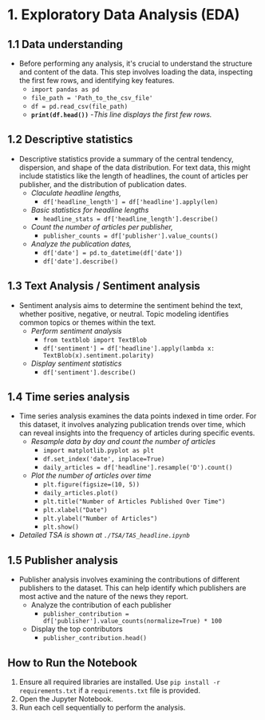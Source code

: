 # 1. Exploratory Data Analysis (EDA)

## 1.1 Data understanding

- Before performing any analysis, it's crucial to understand the structure and content of the data. This step involves loading the data, inspecting the first few rows, and identifying key features.
  - `import pandas as pd`
  - `file_path = 'Path_to_the_csv_file'`
  - `df = pd.read_csv(file_path)`
  - **`print(df.head())`** -*This line displays the first few rows.*

## 1.2 Descriptive statistics

- Descriptive statistics provide a summary of the central tendency, dispersion, and shape of the data distribution. For text data, this might include statistics like the length of headlines, the count of articles per publisher, and the distribution of publication dates.
  - *Claculate headline lengths,*
    - `df['headline_length'] = df['headline'].apply(len)`
  - *Basic statistics for headline lengths*
    - `headline_stats = df['headline_length'].describe()`
  - *Count the number of articles per publisher,*
    - `publisher_counts = df['publisher'].value_counts()`
  - *Analyze the publication dates,*
    - `df['date'] = pd.to_datetime(df['date'])`
    - `df['date'].describe()`

## 1.3 Text Analysis / Sentiment analysis

- Sentiment analysis aims to determine the sentiment behind the text, whether positive, negative, or neutral. Topic modeling identifies common topics or themes within the text.
  - *Perform sentiment analysis*
    - `from textblob import TextBlob`
    - `df['sentiment'] = df['headline'].apply(lambda x: TextBlob(x).sentiment.polarity)`
  - *Display sentiment statistics*
    - `df['sentiment'].describe()`

## 1.4 Time series analysis

- Time series analysis examines the data points indexed in time order. For this dataset, it involves analyzing publication trends over time, which can reveal insights into the frequency of articles during specific events.
  - *Resample data by day and count the number of articles*
    - `import matplotlib.pyplot as plt`
    - `df.set_index('date', inplace=True)`
    - `daily_articles = df['headline'].resample('D').count()`
  - *Plot the number of articles over time*
    - `plt.figure(figsize=(10, 5))`
    - `daily_articles.plot()`
    - `plt.title("Number of Articles Published Over Time")`
    - `plt.xlabel("Date")`
    - `plt.ylabel("Number of Articles")`
    - `plt.show()`
- *Detailed TSA is shown at `./TSA/TAS_headline.ipynb`*

## 1.5 Publisher analysis

- Publisher analysis involves examining the contributions of different publishers to the dataset. This can help identify which publishers are most active and the nature of the news they report.
  - Analyze the contribution of each publisher
    - `publisher_contribution = df['publisher'].value_counts(normalize=True) * 100`
  - Display the top contributors
    - `publisher_contribution.head()`

## How to Run the Notebook

1. Ensure all required libraries are installed. Use `pip install -r requirements.txt` if a `requirements.txt` file is provided.
2. Open the Jupyter Notebook.
3. Run each cell sequentially to perform the analysis.
